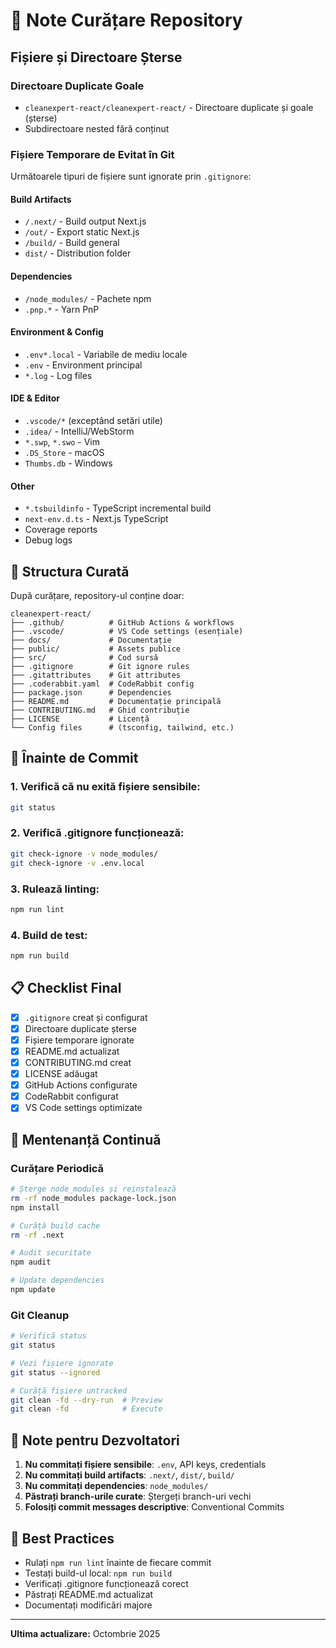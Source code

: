 # 🧹 Note Curățare Repository

## Fișiere și Directoare Șterse

### Directoare Duplicate Goale
- `cleanexpert-react/cleanexpert-react/` - Directoare duplicate și goale (șterse)
- Subdirectoare nested fără conținut

### Fișiere Temporare de Evitat în Git

Următoarele tipuri de fișiere sunt ignorate prin `.gitignore`:

#### Build Artifacts
- `/.next/` - Build output Next.js
- `/out/` - Export static Next.js
- `/build/` - Build general
- `dist/` - Distribution folder

#### Dependencies
- `/node_modules/` - Pachete npm
- `.pnp.*` - Yarn PnP

#### Environment & Config
- `.env*.local` - Variabile de mediu locale
- `.env` - Environment principal
- `*.log` - Log files

#### IDE & Editor
- `.vscode/*` (exceptând setări utile)
- `.idea/` - IntelliJ/WebStorm
- `*.swp`, `*.swo` - Vim
- `.DS_Store` - macOS
- `Thumbs.db` - Windows

#### Other
- `*.tsbuildinfo` - TypeScript incremental build
- `next-env.d.ts` - Next.js TypeScript
- Coverage reports
- Debug logs

## 📁 Structura Curată

După curățare, repository-ul conține doar:

```
cleanexpert-react/
├── .github/          # GitHub Actions & workflows
├── .vscode/          # VS Code settings (esențiale)
├── docs/             # Documentație
├── public/           # Assets publice
├── src/              # Cod sursă
├── .gitignore        # Git ignore rules
├── .gitattributes    # Git attributes
├── .coderabbit.yaml  # CodeRabbit config
├── package.json      # Dependencies
├── README.md         # Documentație principală
├── CONTRIBUTING.md   # Ghid contribuție
├── LICENSE           # Licență
└── Config files      # (tsconfig, tailwind, etc.)
```

## 🚀 Înainte de Commit

### 1. Verifică că nu exită fișiere sensibile:
```bash
git status
```

### 2. Verifică .gitignore funcționează:
```bash
git check-ignore -v node_modules/
git check-ignore -v .env.local
```

### 3. Rulează linting:
```bash
npm run lint
```

### 4. Build de test:
```bash
npm run build
```

## 📋 Checklist Final

- [x] `.gitignore` creat și configurat
- [x] Directoare duplicate șterse
- [x] Fișiere temporare ignorate
- [x] README.md actualizat
- [x] CONTRIBUTING.md creat
- [x] LICENSE adăugat
- [x] GitHub Actions configurate
- [x] CodeRabbit configurat
- [x] VS Code settings optimizate

## 🔄 Mentenanță Continuă

### Curățare Periodică

```bash
# Șterge node_modules și reinstalează
rm -rf node_modules package-lock.json
npm install

# Curăță build cache
rm -rf .next

# Audit securitate
npm audit

# Update dependencies
npm update
```

### Git Cleanup

```bash
# Verifică status
git status

# Vezi fișiere ignorate
git status --ignored

# Curăță fișiere untracked
git clean -fd --dry-run  # Preview
git clean -fd            # Execute
```

## 📝 Note pentru Dezvoltatori

1. **Nu commitați fișiere sensibile**: `.env`, API keys, credentials
2. **Nu commitați build artifacts**: `.next/`, `dist/`, `build/`
3. **Nu commitați dependencies**: `node_modules/`
4. **Păstrați branch-urile curate**: Ștergeți branch-uri vechi
5. **Folosiți commit messages descriptive**: Conventional Commits

## 🎯 Best Practices

- Rulați `npm run lint` înainte de fiecare commit
- Testați build-ul local: `npm run build`
- Verificați .gitignore funcționează corect
- Păstrați README.md actualizat
- Documentați modificări majore

---

**Ultima actualizare:** Octombrie 2025

